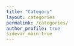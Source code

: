 ```yaml
---
title: "Category"
layout: categories
permalink: /categories/
author_profile: true
sidevar_main:true
---
```

